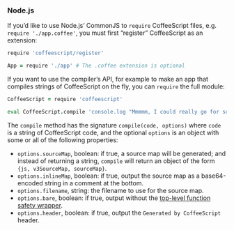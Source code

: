 ### Node.js

If you’d like to use Node.js’ CommonJS to `require` CoffeeScript files, e.g. `require './app.coffee'`, you must first “register” CoffeeScript as an extension:

```coffee
require 'coffeescript/register'

App = require './app' # The .coffee extension is optional
```

If you want to use the compiler’s API, for example to make an app that compiles strings of CoffeeScript on the fly, you can `require` the full module:

```coffee
CoffeeScript = require 'coffeescript'

eval CoffeeScript.compile 'console.log "Mmmmm, I could really go for some #{Math.pi}"'
```

The `compile` method has the signature `compile(code, options)` where `code` is a string of CoffeeScript code, and the optional `options` is an object with some or all of the following properties:

* `options.sourceMap`, boolean: if true, a source map will be generated; and instead of returning a string, `compile` will return an object of the form `{js, v3SourceMap, sourceMap}`.
* `options.inlineMap`, boolean: if true, output the source map as a base64-encoded string in a comment at the bottom.
* `options.filename`, string: the filename to use for the source map.
* `options.bare`, boolean: if true, output without the [top-level function safety wrapper](#lexical-scope).
* `options.header`, boolean: if true, output the `Generated by CoffeeScript` header.
